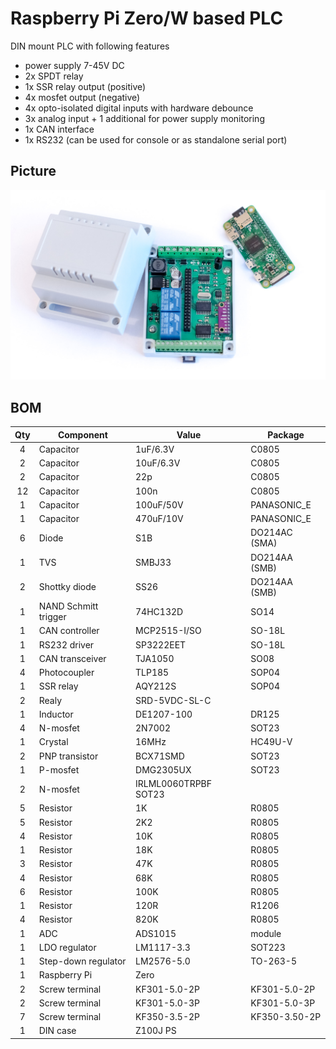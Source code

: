 # Raspberry Pi Zero/W based PLC
DIN mount PLC with following features
- power supply 7-45V DC
- 2x SPDT relay
- 1x SSR relay output (positive)
- 4x mosfet output (negative)
- 4x opto-isolated digital inputs with hardware debounce
- 3x analog input + 1 additional for power supply monitoring
- 1x CAN interface
- 1x RS232 (can be used for console or as standalone serial port)

## Picture
![photo](./Pictures/photo.jpg)

## BOM

| Qty | Component | Value | Package |
|:---:| --------- | ----- | ------- |
| 4 | Capacitor | 1uF/6.3V | C0805 |
| 2 | Capacitor | 10uF/6.3V | C0805 |
| 2 | Capacitor | 22p | C0805 |
| 12 | Capacitor | 100n | C0805 |
| 1 | Capacitor | 100uF/50V | PANASONIC_E |
| 1 | Capacitor | 470uF/10V | PANASONIC_E |
| 6 | Diode | S1B | DO214AC (SMA) |
| 1 | TVS | SMBJ33 | DO214AA (SMB) |
| 2 | Shottky diode| SS26 | DO214AA (SMB) |
| 1 | NAND Schmitt trigger | 74HC132D | SO14 |
| 1 | CAN controller | MCP2515-I/SO | SO-18L |
| 1 | RS232 driver | SP3222EET | SO-18L |
| 1 | CAN transceiver | TJA1050 | SO08 |
| 4 | Photocoupler | TLP185 | SOP04 |
| 1 | SSR relay | AQY212S | SOP04 |
| 2 | Realy | SRD-5VDC-SL-C | |
| 1 | Inductor | DE1207-100 | DR125 |
| 4 | N-mosfet | 2N7002 | SOT23 |
| 1 | Crystal | 16MHz | HC49U-V |
| 2 | PNP transistor | BCX71SMD | SOT23 |
| 1 | P-mosfet | DMG2305UX | SOT23 |
| 2 | N-mosfet | IRLML0060TRPBF SOT23 |
| 5 | Resistor| 1K | R0805 |
| 5 | Resistor| 2K2 | R0805 |
| 4 | Resistor| 10K | R0805 |
| 1 | Resistor| 18K | R0805 |
| 3 | Resistor| 47K | R0805 |
| 4 | Resistor| 68K | R0805 |
| 6 | Resistor| 100K | R0805 |
| 1 | Resistor| 120R | R1206 |
| 4 | Resistor| 820K | R0805 |
| 1 | ADC | ADS1015 | module |
| 1 | LDO regulator | LM1117-3.3 | SOT223 |
| 1 | Step-down regulator | LM2576-5.0 | TO-263-5 |
| 1 | Raspberry Pi | Zero | |
| 2 | Screw terminal| KF301-5.0-2P | KF301-5.0-2P |
| 2 | Screw terminal| KF301-5.0-3P | KF301-5.0-3P |
| 7 | Screw terminal| KF350-3.5-2P | KF350-3.50-2P |
| 1 | DIN case | Z100J PS | |

